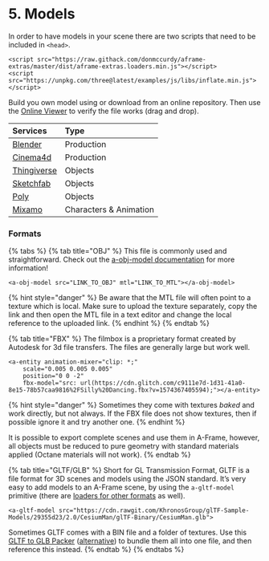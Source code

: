 # 5. Models

In order to have models in your scene there are two scripts that need to be included in `<head>`.

```markup
<script src="https://raw.githack.com/donmccurdy/aframe-extras/master/dist/aframe-extras.loaders.min.js"></script>
<script src="https://unpkg.com/three@latest/examples/js/libs/inflate.min.js"></script>
```

Build you own model using or download from an online repository. Then use the [Online Viewer](https://www.creators3d.com/online-viewer) to verify the file works \(drag and drop\).

| Services | Type |
| :--- | :--- |
| [Blender](https://www.blender.org/) | Production |
| [Cinema4d](https://www.maxon.net/en-us/products/cinema-4d/overview/) | Production |
| [Thingiverse](https://www.thingiverse.com/) | Objects |
| [Sketchfab](https://sketchfab.com/search?features=downloadable+animated&q=low+poly&sort_by=-pertinence&type=models) | Objects |
| [Poly](https://poly.google.com/) | Objects |
| [Mixamo](https://www.mixamo.com/) | Characters & Animation |

### Formats

{% tabs %}
{% tab title="OBJ" %}
This file is commonly used and straightforward. Check out the [a-obj-model documentation](https://github.com/aframevr/aframe/blob/master/docs/components/obj-model.md) for more information! 

```markup
<a-obj-model src="LINK_TO_OBJ" mtl="LINK_TO_MTL"></a-obj-model>
```

{% hint style="danger" %}
Be aware that the MTL file will often point to a texture which is local. Make sure to upload the texture separately, copy the link and then open the MTL file in a text editor and change the local reference to the uploaded link.
{% endhint %}
{% endtab %}

{% tab title="FBX" %}
The filmbox is a proprietary format created by Autodesk for 3d file transfers. The files are generally large but work well. 

```markup
<a-entity animation-mixer="clip: *;" 
    scale="0.005 0.005 0.005"
    position="0 0 -2"
    fbx-model="src: url(https://cdn.glitch.com/c9111e7d-1d31-41a0-8e15-78b57caa9816%2FSilly%20Dancing.fbx?v=1574367405594);"></a-entity>    
```

{% hint style="danger" %}
Sometimes they come with textures _baked_ and work directly, but not always. If the FBX file does not show textures, then if possible ignore it and try another one.
{% endhint %}

It is possible to export complete scenes and use them in A-Frame, however, all objects must be reduced to pure geometry with standard materials applied \(Octane materials will not work\).
{% endtab %}

{% tab title="GLTF/GLB" %}
Short for GL Transmission Format, GLTF is a file format for 3D scenes and models using the JSON standard. It’s very easy to add models to an A-Frame scene, by using the `a-gltf-model` primitive \(there are [loaders for other formats](https://aframe.io/docs/0.8.0/introduction/models.html) as well\).

```markup
<a-gltf-model src="https://cdn.rawgit.com/KhronosGroup/glTF-Sample-Models/29355d23/2.0/CesiumMan/glTF-Binary/CesiumMan.glb">
```

Sometimes GLTF comes with a BIN file and a folder of textures. Use this [GLTF to GLB Packer](https://glb-packer.glitch.me/) \([alternative](https://products.aspose.app/3d/conversion/gltf-to-glb)\) to bundle them all into one file, and then reference this instead.
{% endtab %}
{% endtabs %}



